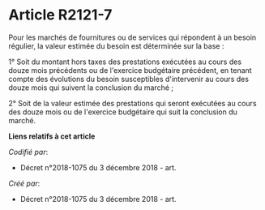 # Article R2121-7

Pour les marchés de fournitures ou de services qui répondent à un besoin régulier, la valeur estimée du besoin est déterminée
sur la base :

1° Soit du montant hors taxes des prestations exécutées au cours des douze mois précédents ou de l'exercice budgétaire
précédent, en tenant compte des évolutions du besoin susceptibles d'intervenir au cours des douze mois qui suivent la
conclusion du marché ;

2° Soit de la valeur estimée des prestations qui seront exécutées au cours des douze mois ou de l'exercice budgétaire qui
suit la conclusion du marché.

**Liens relatifs à cet article**

_Codifié par_:

  - Décret n°2018-1075 du 3 décembre 2018 - art.

_Créé par_:

  - Décret n°2018-1075 du 3 décembre 2018 - art.
